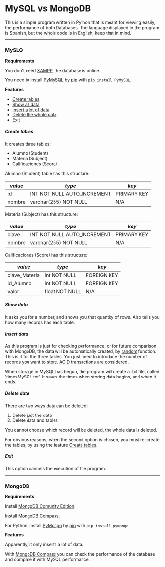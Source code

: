# MySQL vs MongoDB

This is a simple program written in Python that is meant for viewing easily, the performance of both Databases.
The language displayed in the program is Spanish, but the whole code is in English, keep that in mind.
<hr>

### MySLQ 

__Requirements__

You don't need [XAMPP](https://www.apachefriends.org/index.html), the database is online.

You need to install [PyMySQL](https://pypi.org/project/PyMySQL/) by [pip](https://pypi.org/project/pip/) 
with `pip install PyMySQL`.

__Features__
- [Create tables](#Create-tables)
- [Show all data](#Show-data)
- [Insert a lot of data](#Insert-data)
- [Delete the whole data](#Delete-data)
- [Exit](#Exit)

##### Create tables

It creates three tables:
- Alumno (Student)
- Materia (Subject)
- Calificaciones (Score)

Alumno (Student) table has this structure:

*value* | *type* | *key*
------------ | ------------- | -------------
id | INT NOT NULL AUTO_INCREMENT | PRIMARY KEY
nombre | varchar(255) NOT NULL | N/A

Materia (Subject) has this structure:

*value* | *type* | *key*
------------ | ------------- | -------------
clave | INT NOT NULL AUTO_INCREMENT | PRIMARY KEY
nombre | varchar(255) NOT NULL | N/A

Calificaciones (Score) has this structure:

_value_ | _type_ | _key_
------------ | ------------- | -------------
clave_Materia | int NOT NULL | FOREIGN KEY
id_Alumno | int NOT NULL | FOREIGN KEY
valor | float NOT NULL | N/A

##### Show data

It asks you for a number, and shows you that quantity of rows. Also tells you how many records has each table.

##### Insert data

As this program is just for checking performance, or for future comparison with MongoDB, the data will be automatically 
created, by [random](https://docs.python.org/2/library/random.html) function. This is it for the three tables. 
You just need to introduce the number of records you want to store.
[ACID](https://en.wikipedia.org/wiki/ACID) transactions are considered.

When storage in MySQL has begun, the program will create a .txt file, called 'timesMySQL.txt'. It saves the times when 
storing data begins, and when it ends.

##### Delete data

There are two ways data can be deleted:
1. Delete just the data
2. Delete data and tables

You cannot choose which record will be deleted, the whole data is deleted.

For obvious reasons, when the second option is chosen, you must re-create the tables, by using the feature
[Create tables](#Create-tables).

##### Exit

This option cancels the execution of the program.

<hr>

### MongoDB

__Requirements__

Install [MongoDB Comunity Edition](https://docs.mongodb.com/manual/installation/).

Install [MongoDB Compass](https://docs.mongodb.com/compass/master/install/).

For Python, install [PyMongo](https://pypi.org/project/pymongo/) by [pip](https://pypi.org/project/pip/) 
with `pip install pymongo`

__Features__

Apparently, it only inserts a lot of data.

With [MongoDB Compass](https://docs.mongodb.com/compass/master/install/) you can check the performance of the database and compare it with MySQL performance.
